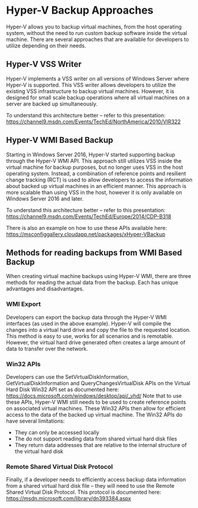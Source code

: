 # Hyper-V Backup Approaches
Hyper-V allows you to backup virtual machines, from the host operating system, without the need to run custom backup software inside the virtual machine.  There are several approaches that are available for developers to utilize depending on their needs.
## Hyper-V VSS Writer
Hyper-V implements a VSS writer on all versions of Windows Server where Hyper-V is supported.  This VSS writer allows developers to utilize the existing VSS infrastructure to backup virtual machines.  However, it is designed for small scale backup operations where all virtual machines on a server are backed up simultaneously.

To understand this architecture better – refer to this presentation: https://channel9.msdn.com/Events/TechEd/NorthAmerica/2010/VIR322
## Hyper-V WMI Based Backup
Starting in Windows Server 2016, Hyper-V started supporting backup through the Hyper-V WMI API.  This approach still utilizes VSS inside the virtual machine for backup purposes, but no longer uses VSS in the host operating system.  Instead, a combination of reference points and resilient change tracking (RCT) is used to allow developers to access the information about backed up virtual machines in an efficient manner.  This approach is more scalable than using VSS in the host, however it is only available on Windows Server 2016 and later.

To understand this architecture better – refer to this presentation:
https://channel9.msdn.com/Events/TechEd/Europe/2014/CDP-B318 

There is also an example on how to use these APIs available here:
https://msconfiggallery.cloudapp.net/packages/xHyper-VBackup
## Methods for reading backups from WMI Based Backup
When creating virtual machine backups using Hyper-V WMI, there are three methods for reading the actual data from the backup.  Each has unique advantages and disadvantages.
### WMI Export
Developers can export the backup data through the Hyper-V WMI interfaces (as used in the above example).  Hyper-V will compile the changes into a virtual hard drive and copy the file to the requested location.  This method is easy to use, works for all scenarios and is remotable.  However, the virtual hard drive generated often creates a large amount of data to transfer over the network.
### Win32 APIs
Developers can use the SetVirtualDiskInformation, GetVirtualDiskInformation and QueryChangesVirtualDisk APIs on the Virtual Hard Disk Win32 API set as documented here: https://docs.microsoft.com/windows/desktop/api/_vhd/ 
Note that to use these APIs, Hyper-V WMI still needs to be used to create reference points on associated virtual machines.  These Win32 APIs then allow for efficient access to the data of the backed up virtual machine.  The Win32 APIs do have several limitations:
*	They can only be accessed locally
*	The do not support reading data from shared virtual hard disk files
*	They return data addresses that are relative to the internal structure of the virtual hard disk

### Remote Shared Virtual Disk Protocol
Finally, if a developer needs to efficiently access backup data information from a shared virtual hard disk file – they will need to use the Remote Shared Virtual Disk Protocol.  This protocol is documented here:
https://msdn.microsoft.com/library/dn393384.aspx
